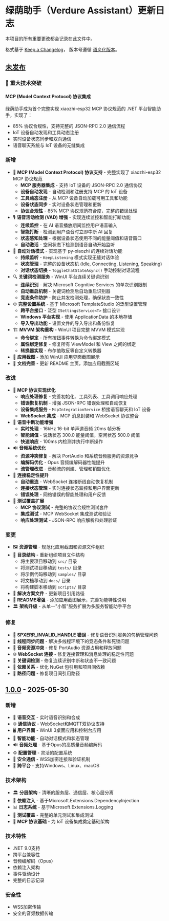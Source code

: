 # 绿荫助手（Verdure Assistant）更新日志

本项目的所有重要更改都会记录在此文件中。

格式基于 [Keep a Changelog](https://keepachangelog.com/zh-CN/1.0.0/)，
版本号遵循 [语义化版本](https://semver.org/lang/zh-CN/)。

## [未发布]

### 🌟 重大技术突破

#### **MCP (Model Context Protocol) 协议集成** 
绿荫助手成为首个完整实现 xiaozhi-esp32 MCP 协议规范的 .NET 平台智能助手，实现了：
- 85% 协议合规性，支持完整的 JSON-RPC 2.0 通信流程
- IoT 设备自动发现和工具动态注册
- 实时设备状态同步和双向通信
- 语音聊天系统与 IoT 设备的无缝集成

### 新增
- 🚀 **MCP (Model Context Protocol) 协议支持** - 完整实现了 xiaozhi-esp32 MCP 协议规范
  - **MCP 服务器集成** - 支持 IoT 设备的 JSON-RPC 2.0 通信协议
  - **设备自动发现** - 自动检测和注册支持 MCP 的 IoT 设备
  - **工具动态注册** - 从 MCP 设备自动加载可用工具和功能
  - **设备状态同步** - 实时设备状态管理和更新
  - **协议合规性** - 85% MCP 协议规范符合度，完整的错误处理
- 🎙️ **语音活动检测 (VAD) 增强** - 实现连续监控和智能打断功能
  - **连续监控** - 在 AI 语音播放期间监控用户语音输入
  - **智能打断** - 检测到用户语音时立即中断 AI 回复
  - **状态感知处理** - 根据设备状态使用不同的能量阈值和语音窗口
  - **自动激活** - 空闲状态下检测到语音自动开始监听
- 🔄 **自动对话模式** - 实现基于 py-xiaozhi 的连续对话功能
  - **持续监听** - `KeepListening` 模式实现无缝对话体验
  - **状态管理** - 完整的设备状态机 (Idle, Connecting, Listening, Speaking)
  - **对话状态切换** - `ToggleChatStateAsync()` 手动控制对话流程
- 🔍 **关键词检测服务** - WinUI 平台连续关键词识别
  - **连续识别** - 解决 Microsoft Cognitive Services 的单次识别限制
  - **自动重启机制** - 关键词检测后自动重启识别器
  - **竞态条件防护** - 防止并发检测处理，确保状态一致性
- ⚙️ **完整设置系统** - 基于 Microsoft TemplateStudio 的泛型设置管理
  - **跨平台接口** - 泛型 `ISettingsService<T>` 接口设计
  - **Windows 平台实现** - 使用 ApplicationData 的本地存储
  - **导入导出功能** - 设置文件的导入导出和备份恢复
- 🏗️ **MVVM 架构重构** - WinUI 项目完整 MVVM 模式实现
  - **命令绑定** - 所有按钮事件转换为命令绑定模式
  - **属性绑定修复** - 修复所有 ViewModel 和 View 之间的绑定
  - **转换器实现** - 布尔值取反等自定义转换器
- 📸 **应用截图** - 添加 WinUI 应用界面截图展示
- 📖 **文档完善** - 更新 README 主页，添加应用截图区域

### 改进
- 🔧 **MCP 协议实现优化**
  - **响应处理修复** - 完善初始化、工具列表、工具调用响应处理
  - **错误恢复机制** - 增强 JSON-RPC 错误处理和自动恢复
  - **设备集成服务** - `McpIntegrationService` 桥接语音聊天和 IoT 设备
  - **WebSocket 集成** - MCP 消息封装和 WebSocket 协议整合
- 🎤 **语音中断功能增强**
  - **实时处理** - 16kHz 16-bit 单声道音频 20ms 帧分析
  - **智能阈值** - 说话状态 300.0 能量阈值，空闲状态 500.0 阈值
  - **快速响应** - 100ms 内检测并执行中断操作
- 🔊 **音频系统优化**
  - **资源冲突修复** - 解决 PortAudio 和系统音频服务的资源竞争
  - **编解码优化** - Opus 音频编解码器性能提升
  - **流管理改进** - 音频流的创建、管理和销毁优化
- 🔗 **连接稳定性提升**
  - **自动重连** - WebSocket 连接断线自动恢复机制
  - **连接状态管理** - 实时连接状态监控和用户界面更新
  - **错误处理** - 网络错误的智能处理和用户反馈
- 🧪 **测试覆盖扩展**
  - **MCP 协议测试** - 完整的协议合规性测试套件
  - **集成测试** - MCP WebSocket 集成测试和验证
  - **响应处理测试** - JSON-RPC 响应解析和处理验证

### 变更
- 🖼️ **资源管理** - 规范化应用截图和资源文件组织
- 📁 **目录结构** - 重新组织项目文件结构
  - 将主要项目移动到 `src/` 目录
  - 将测试项目移动到 `tests/` 目录  
  - 将示例代码移动到 `samples/` 目录
  - 将文档移动到 `docs/` 目录
  - 将构建脚本移动到 `scripts/` 目录
- 🔧 **解决方案文件** - 更新项目引用路径
- 📖 **README增强** - 添加应用截图展示，完善功能特性说明
- 🏛️ **架构升级** - 从单一"小智"服务扩展为多服务智能助手平台

### 修复
- 🐛 **SPXERR_INVALID_HANDLE 错误** - 修复语音识别服务的句柄管理问题
- 🔄 **线程同步问题** - 解决多线程环境下的竞态条件和死锁问题
- 🔌 **音频资源冲突** - 修复 PortAudio 资源占用和释放问题
- 🌐 **WebSocket 连接** - 修复连接管理和消息处理的稳定性问题
- 🎯 **关键词检测** - 修复连续识别中断和状态不一致问题
- 🔗 **依赖关系** - 优化 NuGet 包引用和项目间依赖
- 🐛 **路径问题** - 修复项目间引用路径

## [1.0.0] - 2025-05-30

### 新增
- 🎤 **语音交互** - 实时语音识别和合成
- 🌐 **通信协议** - WebSocket和MQTT双协议支持
- 🖥️ **用户界面** - WinUI 3桌面应用和控制台应用
- 🤖 **智能功能** - 自动对话模式和状态管理
- 🔊 **音频处理** - 基于Opus的高质量音频编解码
- ⚙️ **配置管理** - 灵活的配置系统
- 🔐 **安全通信** - WSS加密连接和验证机制
- 📱 **跨平台** - 支持Windows、Linux、macOS

### 技术架构
- 🏛️ **分层架构** - 清晰的服务层、通信层、核心层分离
- 🔌 **依赖注入** - 基于Microsoft.Extensions.DependencyInjection
- 📊 **日志系统** - 基于Microsoft.Extensions.Logging
- 🧪 **测试覆盖** - 完整的单元测试和集成测试
- 🔄 **MCP 协议基础** - 为 IoT 设备集成奠定基础架构

### 技术特性
- .NET 9.0支持
- 跨平台兼容性
- 音频编解码（Opus）
- 依赖注入架构
- 事件驱动设计
- 完整的日志记录

### 安全性
- WSS加密传输
- 安全的音频数据传输

[未发布]: https://github.com/maker-community/Verdure.Assistant/compare/v1.0.0...HEAD
[1.0.0]: https://github.com/maker-community/Verdure.Assistant/releases/tag/v1.0.0
